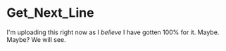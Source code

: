 # Get_Next_Line

I'm uploading this right now as I *believe* I have gotten 100% for it. Maybe. Maybe? We will see.
